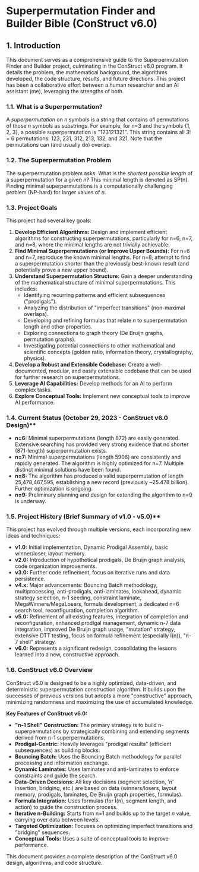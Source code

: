 # Superpermutation Finder and Builder Bible (ConStruct v6.0)

## 1. Introduction

This document serves as a comprehensive guide to the Superpermutation Finder and Builder project, culminating in the ConStruct v6.0 program. It details the problem, the mathematical background, the algorithms developed, the code structure, results, and future directions. This project has been a collaborative effort between a human researcher and an AI assistant (me), leveraging the strengths of both.

### 1.1. What is a Superpermutation?

A *superpermutation* on *n* symbols is a string that contains *all* permutations of those *n* symbols as substrings. For example, for n=3 and the symbols {1, 2, 3}, a possible superpermutation is "123121321". This string contains all 3! = 6 permutations: 123, 231, 312, 213, 132, and 321. Note that the permutations can (and usually do) overlap.

### 1.2. The Superpermutation Problem

The superpermutation problem asks: What is the *shortest possible length* of a superpermutation for a given *n*? This minimal length is denoted as SP(n).  Finding minimal superpermutations is a computationally challenging problem (NP-hard) for larger values of *n*.

### 1.3. Project Goals

This project had several key goals:

1.  **Develop Efficient Algorithms:** Design and implement efficient algorithms for constructing superpermutations, particularly for n=6, n=7, and n=8, where the minimal lengths are not trivially achievable.
2.  **Find Minimal Superpermutations (or Improve Upper Bounds):**  For n=6 and n=7, reproduce the known minimal lengths. For n=8, attempt to find a superpermutation shorter than the previously best-known result (and potentially prove a new upper bound).
3.  **Understand Superpermutation Structure:** Gain a deeper understanding of the mathematical structure of minimal superpermutations.  This includes:
    *   Identifying recurring patterns and efficient subsequences ("prodigals").
    *   Analyzing the distribution of "imperfect transitions" (non-maximal overlaps).
    *   Developing and refining formulas that relate *n* to superpermutation length and other properties.
    *   Exploring connections to graph theory (De Bruijn graphs, permutation graphs).
    *   Investigating potential connections to other mathematical and scientific concepts (golden ratio, information theory, crystallography, physics).
4.  **Develop a Robust and Extensible Codebase:** Create a well-documented, modular, and easily extensible codebase that can be used for further research on superpermutations.
5. **Leverage AI Capabilities:** Develop methods for an AI to perform complex tasks.
6. **Explore Conceptual Tools:** Implement new conceptual tools to improve AI performance.

### 1.4. Current Status (October 29, 2023 - ConStruct v6.0 Design)**

*   **n=6:** Minimal superpermutations (length 872) are easily generated. Extensive searching has provided very strong evidence that no shorter (871-length) superpermutation exists.
*   **n=7:** Minimal superpermutations (length 5906) are consistently and rapidly generated. The algorithm is highly optimized for n=7.  Multiple distinct minimal solutions have been found.
*   **n=8:** The algorithm has produced a valid superpermutation of length 25,478,467,595, establishing a new record (previously ~25.478 billion). Further optimization is ongoing.
*   **n=9:** Preliminary planning and design for extending the algorithm to n=9 is underway.

### 1.5. Project History (Brief Summary of v1.0 - v5.0)**

This project has evolved through multiple versions, each incorporating new ideas and techniques:

*   **v1.0:** Initial implementation, Dynamic Prodigal Assembly, basic winner/loser, layout memory.
*   **v2.0:** Introduction of hypothetical prodigals, De Bruijn graph analysis, code organization improvements.
*   **v3.0:** Further code refinement, focus on iterative runs and data persistence.
*   **v4.x:** Major advancements: Bouncing Batch methodology, multiprocessing, anti-prodigals, anti-laminates, lookahead, dynamic strategy selection, n-1 seeding, constraint laminate, MegaWinners/MegaLosers, formula development, a dedicated n=6 search tool, reconfiguration, completion algorithm.
*   **v5.0:** Refinement of all existing features, integration of completion and reconfiguration, enhanced prodigal management, dynamic n-7 data integration, improved De Bruijn graph usage, "mutation" strategy, extensive DTT testing, focus on formula refinement (especially I(n)), "n-7 shell" strategy.
* **v6.0:** Represents a significant redesign, consolidating the lessons learned into a new, constructive approach.

### 1.6. ConStruct v6.0 Overview

ConStruct v6.0 is designed to be a highly optimized, data-driven, and deterministic superpermutation construction algorithm.  It builds upon the successes of previous versions but adopts a more "constructive" approach, minimizing randomness and maximizing the use of accumulated knowledge.

**Key Features of ConStruct v6.0:**

*   **"n-1 Shell" Construction:** The primary strategy is to build n-superpermutations by strategically combining and extending segments derived from n-1 superpermutations.
*   **Prodigal-Centric:**  Heavily leverages "prodigal results" (efficient subsequences) as building blocks.
*   **Bouncing Batch:** Uses the Bouncing Batch methodology for parallel processing and information exchange.
*   **Dynamic Laminates:** Uses laminates and anti-laminates to enforce constraints and guide the search.
*   **Data-Driven Decisions:** All key decisions (segment selection, 'n' insertion, bridging, etc.) are based on data (winners/losers, layout memory, prodigals, laminates, De Bruijn graph properties, formulas).
*   **Formula Integration:**  Uses formulas (for I(n), segment length, and action) to guide the construction process.
*   **Iterative n-Building:** Starts from n=1 and builds up to the target *n* value, carrying over data between levels.
*   **Targeted Optimization:**  Focuses on optimizing imperfect transitions and "bridging" sequences.
* **Conceptual Tools:** Uses a suite of conceptual tools to improve performance.

This document provides a complete description of the ConStruct v6.0 design, algorithms, and code structure.